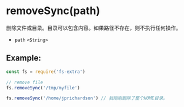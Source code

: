 # removeSync(path)

删除文件或目录。目录可以包含内容。如果路径不存在，则不执行任何操作。

- `path` `<String>`

## Example:

```javascript
const fs = require('fs-extra')

// remove file
fs.removeSync('/tmp/myfile')

fs.removeSync('/home/jprichardson') // 我刚刚删除了整个HOME目录。
```
